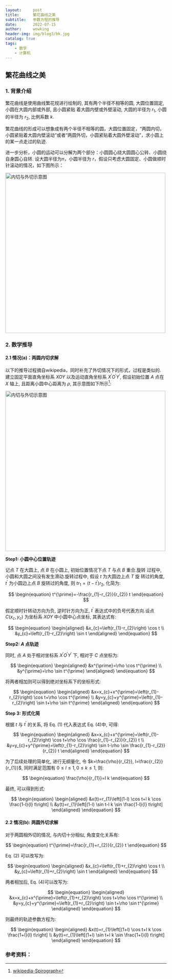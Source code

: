 ```yaml
---
layout:     post
title:      繁花曲线之美
subtitle:   参数方程的推导
date:       2022-07-15
author:     wowking
header-img: img/blog3/bk.jpg
catalog: true
tags:
    - 数学
    - 计算机
---
```


## 繁花曲线之美
### 1. 背景介绍

繁花曲线是使用曲线繁花规进行绘制的, 其有两个半径不相等的圆, 大圆位置固定, 小圆在大圆内部或外部, 且小圆紧贴 着大圆内壁或外壁滚动, 大圆的半径为 $r_ {1}$, 小圆的半径为 $r_ {2}$, 比例系数 $k$.

繁花曲线的形成可以想象成有两个半径不相等的圆，大圆位置固定，“两圆内切，小圆紧贴着大圆内壁滚动”或者“两圆外切，小圆紧贴着大圆外壁滚动”，求小圆上的某一点走过的轨迹.

进一步分析，小圆的运动可以分解为两个部分：小圆圆心绕大圆圆心公转、小圆绕自身圆心自转. 设大圆半径为$n$，小圆半径为 $r$，假设只考虑大圆固定、小圆做顺时针滚动的情况，如下图所示：

<img src="https://wowking2018.github.io/img/blog3/fig1.jpg" alt="内切与外切示意图" style="zoom: 100%;" width="500px" />

### 2. 数学推导

#### 2.1 情况(a)：两圆内切求解
以下的推导过程摘自wikipedia，同时补充了外切情况下的形式，过程是类似的. 建立固定平面直角坐标系 $X O Y$ 以及运动直角坐标系 $X^{\prime} O^{\prime} Y^{\prime}$, 假设初始位置 $A$ 点在 $X$ 轴上, 且距离小圆中心距离为 $\rho$, 其示意图如下所示[^1]:

<img src="https://wowking2018.github.io/img/blog3/fig2.png" alt="内切与外切示意图" style="zoom: 100%;" width="500px" />

**Step1: 小圆中心位置轨迹**

记点 $T$ 在大圆上, 点 $B$ 在小圆上, 初始位置情况下点 $T$ 与点 $B$ 重合.旋转 过程中, 小圆和大圆之间没有发生滑动.旋转过程中, 假设 $t$ 为大圆边上点 $T$ 旋 转过的角度, $t^{\prime}$ 为小圆边上点 $B$ 旋转过的角度, 则 $t r_{1}=\left(t-t^{\prime}\right) r_ {2}$, 化简为:

$$
\begin{equation}
    t^{\prime}=-\frac{r_{1}-r_{2}}{r_{2}} t 
\end{equation}
$$

假定顺时针转动方向为负, 逆时针方向为正, $t^{\prime}$ 表达式中的负号代表方向.设点 $C\left(x_{c}, y_{c}\right)$ 为坐标系 $X O Y$ 中小圆中心点坐标, 其表达式有:

$$
\begin{equation}
    \begin{aligned}
    &x_{c}=\left(r_{1}-r_{2}\right) \cos t \\
    &y_{c}=\left(r_{1}-r_{2}\right) \sin t
    \end{aligned} 
\end{equation}
$$

**Step2: $A$ 点轨迹** 

同时, 点 $A$ 处于相对坐标系 $X^{\prime} O^{\prime} Y^{\prime}$ 下, 相对于 $C$ 点坐标为:

$$
\begin{equation}
    \begin{aligned}
    &x^{\prime}=\rho \cos t^{\prime} \\
    &y^{\prime}=\rho \sin t^{\prime}
    \end{aligned} 
\end{equation}
$$

将两者相加则可以得到绝对坐标系下的坐标形式:

$$
\begin{equation}
    \begin{aligned}
    &x=x_{c}+x^{\prime}=\left(r_{1}-r_{2}\right) \cos t+\rho \cos t^{\prime} \\
    &y=y_{c}+y^{\prime}=\left(r_{1}-r_{2}\right) \sin t+\rho \sin t^{\prime}
    \end{aligned} 
\end{equation}
$$

**Step 3: 形式化简**

根据 $t$ 与 $t^{\prime}$ 的关系, 将 Eq. (1) 代入表达式 Eq. (4)中, 可得:

$$
\begin{equation}
    \begin{aligned}
    &x=x_{c}+x^{\prime}=\left(r_{1}-r_{2}\right) \cos t+\rho \cos \frac{r_{1}-r_{2}}{r_{2}} t \\
    &y=y_{c}+y^{\prime}=\left(r_{1}-r_{2}\right) \sin t-\rho \sin \frac{r_{1}-r_{2}}{r_{2}} t
    \end{aligned} 
\end{equation}
$$

为了后续处理的简单化, 进行无纲量化, 令 $k=\frac{\rho}{r_{2}}, l=\frac{r_{2}}{r_{1}}$, 同时满足范围有 $0 \leq l \leq 1,0 \leq k \leq 1$, 则:

$$
\begin{equation}
    \frac{\rho}{r_{1}}=l k 
\end{equation}
$$

最终, 可以得到形式:

$$
\begin{equation}
    \begin{aligned}
    &x(t)=r_{1}\left[(1-l) \cos t+l k \cos \frac{1-l}{l} t\right] \\
    &y(t)=r_{1}\left[(1-l) \sin t-l k \sin \frac{1-l}{l} t\right]
    \end{aligned} 
\end{equation}
$$

#### 2.2 情况(b): 两圆外切求解

对于两圆相外切的情况, 与内切十分相似, 角度变化关系有:

$$
\begin{equation}
    t^{\prime}=\frac{r_{1}+r_{2}}{r_{2}} t 
\end{equation}
$$

Eq. (2) 可以改写为:

$$
\begin{equation}
    \begin{aligned}
    &x_{c}=\left(r_{1}+r_{2}\right) \cos t \\
    &y_{c}=\left(r_{1}+r_{2}\right) \sin t
    \end{aligned} 
\end{equation}
$$

两者相加后, Eq. (4)可以改写为: 

$$
\begin{equation}
    \begin{aligned}
    &x=x_{c}+x^{\prime}=\left(r_{1}+r_{2}\right) \cos t+\rho \cos t^{\prime} \\
    &y=y_{c}+y^{\prime}=\left(r_{1}+r_{2}\right) \sin t+\rho \sin t^{\prime}
    \end{aligned} 
\end{equation}
$$

则最终的轨迹参数方程为:

$$
\begin{equation}
    \begin{aligned}
    &x(t)=r_{1}\left[(1+l) \cos t+l k \cos \frac{1+l}{l} t\right] \\
    &y(t)=r_{1}\left[(1+l) \sin t+l k \sin \frac{1+l}{l} t\right]
    \end{aligned} 
\end{equation}
$$

### 参考资料：
[^1]: [wikipedia-Spirograph](https://en.wikipedia.org/wiki/Spirograph)